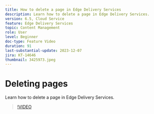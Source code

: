 ```yaml
---
title: How to delete a page in Edge Delivery Services
description: Learn how to delete a page in Edge Delivery Services.
version: 6.5, Cloud Service
feature: Edge Delivery Services
topic: Content Management
role: User
level: Beginner
doc-type: Feature Video
duration: 91
last-substantial-update: 2023-12-07
jira: KT-14646
thumbnail: 3425973.jpeg
---
```


# Deleting pages

Learn how to delete a page in Edge Delivery Services.

>[!VIDEO](https://video.tv.adobe.com/v/3425973/?learn=on)
